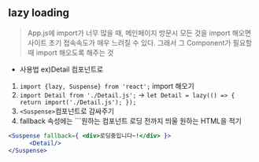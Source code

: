 ## lazy loading
> App.js에 import가 너무 많을 때, 메인페이지 방문시 모든 것을 import 해오면 사이트 초기 접속속도가 매우 느려질 수 있다. 그래서 그 Component가 필요할 때 import 해오도록 해주는 것

- 사용법 ex)Detail 컴포넌트로
1. ```import {lazy, Suspense} from 'react';``` import 해오기
2. ```import Detail from './Detail.js';``` -> ```let Detail = lazy(() => { return import('./Detail.js'); });```
3. ```<Suspense>```컴포넌트로 감싸주기
4. fallback 속성에는 ```원하는 컴포넌트 로딩 전까지 띄울 원하는 HTML을 적기 
```jsx
<Suspense fallback={ <div>로딩중입니다~!</div> }>
      <Detail/>
</Suspense>
  ```

